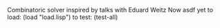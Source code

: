 Combinatoric solver inspired by talks with Eduard Weitz
Now asdf yet
to load: (load "load.lisp")
to test: (test-all)
